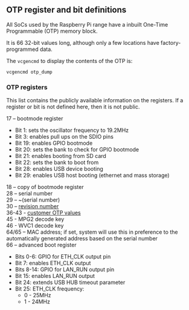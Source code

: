 ## OTP register and bit definitions

All SoCs used by the Raspberry Pi range have a inbuilt One-Time Programmable (OTP) memory block. 

It is 66 32-bit values long, although only a few locations have factory-programmed data.

The `vcgencmd` to display the contents of the OTP is:

```vcgencmd otp_dump```

### OTP registers

This list contains the publicly available information on the registers. If a register or bit is not defined here, then it is not public.

17 – bootmode register
   - Bit 1: sets the oscillator frequency to 19.2MHz
   - Bit 3: enables pull ups on the SDIO pins
   - Bit 19: enables GPIO bootmode
   - Bit 20: sets the bank to check for GPIO bootmode
   - Bit 21: enables booting from SD card
   - Bit 22: sets the bank to boot from
   - Bit 28: enables USB device booting
   - Bit 29: enables USB host booting (ethernet and mass storage)

18 – copy of bootmode register   
28 – serial number   
29 – ~(serial number)   
30 – [revision number](./revision-codes/README.md)   
36-43 - [customer OTP values](../industrial/README.md)   
45 - MPG2 decode key   
46 - WVC1 decode key   
64/65 – MAC address; if set, system will use this in preference to the automatically generated address based on the serial number    
66 – advanced boot register
   - Bits 0-6: GPIO for ETH_CLK output pin
   - Bit 7: enables ETH_CLK output
   - Bits 8-14: GPIO for LAN_RUN output pin
   - Bit 15: enables LAN_RUN output
   - Bit 24: extends USB HUB timeout parameter
   - Bit 25: ETH_CLK frequency:
      - 0 - 25MHz
      - 1 - 24MHz  
